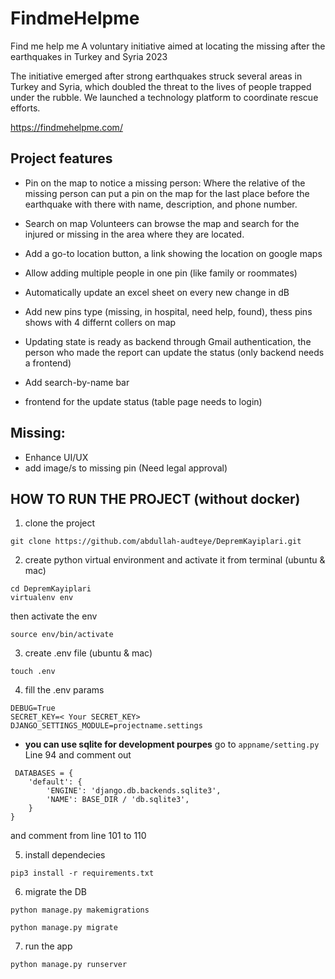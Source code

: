# FindmeHelpme

Find me help me
A voluntary initiative aimed at locating the missing after the earthquakes in Turkey and Syria 2023

The initiative emerged after strong earthquakes struck several areas in Turkey and Syria, which doubled the threat to the lives of people trapped under the rubble. We launched a technology platform to coordinate rescue efforts.

https://findmehelpme.com/




## Project features

 - Pin on the map to notice a missing person:
Where the relative of the missing person can put a pin on the map for the last place before the earthquake with there with name, description, and phone number.

 - Search on map 
Volunteers can browse the map and search for the injured or missing in the area where they are located.

 - Add a go-to location button, a link showing the location on google maps 
 
 - Allow adding multiple people in one pin (like family or roommates)
 
 - Automatically update an excel sheet on every new change in dB
 
 - Add new pins type (missing, in hospital, need help, found), thess pins shows with 4 differnt collers on map
 
 - Updating state is ready as backend through Gmail authentication, the person who made the report can update the status (only backend needs a frontend)
 
 - Add search-by-name bar
 
 - frontend for the update status (table page needs to login)

## Missing:
 - Enhance UI/UX 
 - add image/s to missing pin (Need legal approval)
 
## HOW TO RUN THE PROJECT (without docker)
1. clone the project
```
git clone https://github.com/abdullah-audteye/DepremKayiplari.git
```
2. create python virtual environment and activate it from terminal (ubuntu & mac) 
```
cd DepremKayiplari
virtualenv env
```
then activate the env
```
source env/bin/activate
```
3. create .env file (ubuntu & mac) 
```
touch .env
```
4. fill the .env params
```
DEBUG=True
SECRET_KEY=< Your SECRET_KEY>
DJANGO_SETTINGS_MODULE=projectname.settings
```
- **you can use sqlite for development pourpes**
 go to `appname/setting.py` Line 94 and comment out
 ```
  DATABASES = {
     'default': {
         'ENGINE': 'django.db.backends.sqlite3',
         'NAME': BASE_DIR / 'db.sqlite3',
     }
 }
```
 and comment from line 101 to 110
 
5. install dependecies 
```
pip3 install -r requirements.txt
```
6. migrate the DB
```
python manage.py makemigrations
```
```
python manage.py migrate
```
7. run the app 
```
python manage.py runserver
```

 
